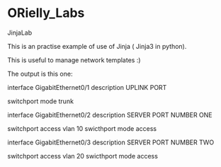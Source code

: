 # ORielly_Labs
JinjaLab

This is an practise example of use of  Jinja ( Jinja3 in python).

This is useful to manage network templates :)

The output is this one:

interface GigabitEthernet0/1
description UPLINK PORT

switchport mode trunk



interface GigabitEthernet0/2
description SERVER PORT NUMBER ONE

switchport access vlan 10
swicthport mode access



interface GigabitEthernet0/3
description SERVER PORT NUMBER TWO

switchport access vlan 20
swicthport mode access






